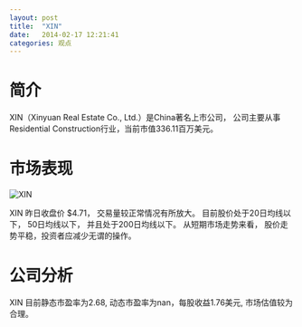 ```yaml
---
layout: post
title:  "XIN"
date:   2014-02-17 12:21:41
categories: 观点
---
```


# 简介
XIN（Xinyuan Real Estate Co., Ltd.）是China著名上市公司，
公司主要从事Residential Construction行业，当前市值336.11百万美元。

# 市场表现

![XIN](http://finviz.com/chart.ashx?t=XIN&ty=c&ta=1&p=d&s=l)

XIN 昨日收盘价 $4.71，
交易量较正常情况有所放大。
目前股价处于20日均线以下，
50日均线以下，
并且处于200日均线以下。
从短期市场走势来看，
股价走势平稳，投资者应减少无谓的操作。

# 公司分析
XIN 目前静态市盈率为2.68, 动态市盈率为nan，每股收益1.76美元,
市场估值较为合理。
